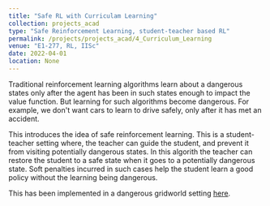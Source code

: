 ```yaml
---
title: "Safe RL with Curriculam Learning"
collection: projects_acad
type: "Safe Reinforcement Learning, student-teacher based RL"
permalink: /projects/projects_acad/4_Curriculum_Learning
venue: "E1-277, RL, IISc"
date: 2022-04-01
location: None
---
```


Traditional reinforcement learning algorithms learn about a dangerous states only after the agent has been in such states enough to impact the value function. But learning for such algorithms become dangerous. For example, we don't want cars to learn to drive safely, only after it has met an accident. 

This introduces the idea of safe reinforcement learning. This is a student-teacher setting where, the teacher can guide the student, and prevent it from visiting potentially dangerous states. In this algorith the teacher can restore the student to a safe state when it goes to a potentially dangerous state. 
Soft penalties incurred in such cases help the student learn a good policy without the learning being dangerous.

This has been implemented in a dangerous gridworld setting [here](https://github.com/mainak-biswas1999/Academic_Projects/tree/main/Safe%20RL%20Curriculam%20Learning).